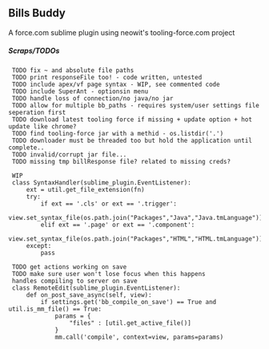 ## Bills Buddy

A force.com sublime plugin using neowit's tooling-force.com project

##### Scraps/TODOs

     TODO fix ~ and absolute file paths
     TODO print responseFile too! - code written, untested
     TODO include apex/vf page syntax - WIP, see commented code
     TODO include SuperAnt - optionsin menu
     TODO handle loss of connection/no java/no jar
     TODO allow for multiple bb_paths - requires system/user settings file seperation first
     TODO download latest tooling force if missing + update option + hot update like chrome?
     TODO find tooling-force jar with a methid - os.listdir('.')
     TODO downloader must be threaded too but hold the application until complete..
     TODO invalid/corrupt jar file...
     TODO missing tmp billResponse file? related to missing creds?

     WIP
     class SyntaxHandler(sublime_plugin.EventListener):
         ext = util.get_file_extension(fn)
         try:
             if ext == '.cls' or ext == '.trigger':
                 view.set_syntax_file(os.path.join("Packages","Java","Java.tmLanguage"))
             elif ext == '.page' or ext == '.component':
                 view.set_syntax_file(os.path.join("Packages","HTML","HTML.tmLanguage"))
         except:
             pass

     TODO get actions working on save
     TODO make sure user won't lose focus when this happens
     handles compiling to server on save
     class RemoteEdit(sublime_plugin.EventListener):
         def on_post_save_async(self, view):
             if settings.get('bb_compile_on_save') == True and util.is_mm_file() == True:
                 params = {
                     "files" : [util.get_active_file()]
                 }
                 mm.call('compile', context=view, params=params)
